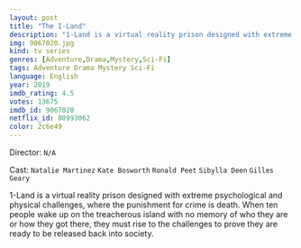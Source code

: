 ```yaml
---
layout: post
title: "The I-Land"
description: "1-Land is a virtual reality prison designed with extreme psychological and physical challenges, where the punishment for crime is death. When ten people wake up on the treacherous island with no memory of who they are or how they got there, they must rise to the challenges to prove they are ready to be released back into society..."
img: 9067020.jpg
kind: tv series
genres: [Adventure,Drama,Mystery,Sci-Fi]
tags: Adventure Drama Mystery Sci-Fi 
language: English
year: 2019
imdb_rating: 4.5
votes: 13675
imdb_id: 9067020
netflix_id: 80993062
color: 2c6e49
---
```

Director: `N/A`  

Cast: `Natalie Martinez` `Kate Bosworth` `Ronald Peet` `Sibylla Deen` `Gilles Geary` 

1-Land is a virtual reality prison designed with extreme psychological and physical challenges, where the punishment for crime is death. When ten people wake up on the treacherous island with no memory of who they are or how they got there, they must rise to the challenges to prove they are ready to be released back into society.